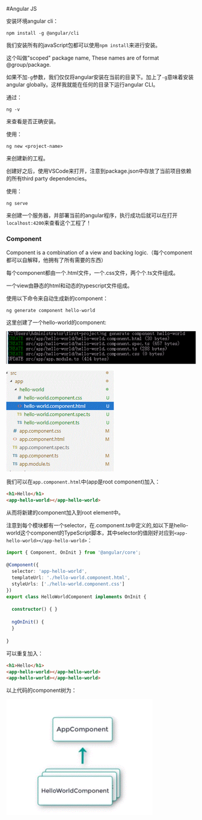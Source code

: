 #Angular JS

安装环境angular cli：

```shell
npm install -g @angular/cli 
```

我们安装所有的javaScript包都可以使用`npm install`来进行安装。

这个叫做"scoped" package name, These names are of format @group/package.

如果不加`-g`参数，我们仅仅将angular安装在当前的目录下。加上了`-g`意味着安装angular globally。这样我就能在任何的目录下运行angular CLI。

通过：

```
ng -v
```

来查看是否正确安装。

使用：

```
ng new <project-name>
```

来创建新的工程。

创建好之后，使用VSCode来打开，注意到package.json中存放了当前项目依赖的所有third party dependencies。

使用：

```shell
ng serve
```

来创建一个服务器，并部署当前的angular程序，执行成功后就可以在打开`localhost:4200`来查看这个工程了！

### Component

Component is a combination of a view and backing logic.（每个component都可以自解释，他拥有了所有需要的东西）

每个component都由一个.html文件，一个.css文件，两个个.ts文件组成。

一个view由静态的html和动态的typescript文件组成。

使用以下命令来自动生成新的component：

```
ng generate component hello-world
```

这里创建了一个hello-world的component:

![](/img/2.gif)

![](/img/1.gif)

我们可以在`app.component.html`中(app是root component)加入：

``` html
<h1>Hello</h1>
<app-hello-world></app-hello-world>
```

从而将新建的component加入到root element中。

注意到每个模块都有一个selector，在.component.ts中定义的,如以下是hello-world这个component的TypeScript脚本，其中selector的值刚好对应到`<app-hello-world></app-hello-world>`：

```typescript
import { Component, OnInit } from '@angular/core';

@Component({
  selector: 'app-hello-world',
  templateUrl: './hello-world.component.html',
  styleUrls: ['./hello-world.component.css']
})
export class HelloWorldComponent implements OnInit {

  constructor() { }

  ngOnInit() {
  }

}
```

可以重复加入：

``` html
<h1>Hello</h1>
<app-hello-world></app-hello-world>
<app-hello-world></app-hello-world>
```

以上代码的component树为：

![](/img/3.gif)


